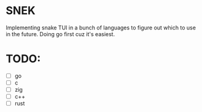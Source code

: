 # SNEK
Implementing snake TUI in a bunch of languages to figure out which to use in the future. Doing go first cuz it's easiest.

# TODO:
- [ ] go
- [ ] c
- [ ] zig
- [ ] c++
- [ ] rust
